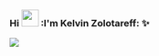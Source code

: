 ### Hi <img src="https://github.com/kaueMarques/kaueMarques/blob/master/hi.gif" width="30px"> :I'm Kelvin Zolotareff: ✨
<img src="https://miro.medium.com/max/3200/1*i8-u-V8LTTbQwTeUwLI_BQ.gif">
<!--


🚀 - 
-->
